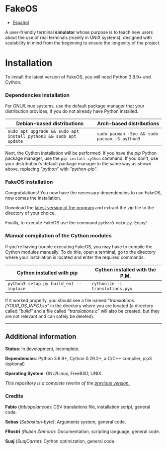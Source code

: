 # FakeOS

* [Español](https://github.com/Hint-Box/FakeOS/blob/main/README.es.md)

A user-friendly terminal **simulator** whose purpose is to teach new users about the use of
real terminals (mainly in UNIX systems), designed with scalability in mind from the
beginning to ensure the longevity of the project.

# Installation
To install the latest version of FakeOS, you will need Python 3.8.9+ and Cython.

### Dependencies installation
For GNU/Linux systems, use the default package manager that your distribution provides, if you
do not already have Python installed.

|Debian-based distributions|Arch-based distributions|
|---|---|
|`sudo apt upgrade && sudo apt install python3 && sudo apt update`|`sudo pacman -Syu && sudo pacman -S python3`|

Next, the Cython installation will be performed. If you have the *pip* Python package
manager, use the `pip install cython` command. If you don't, use your distribution's default
package manager in the same way as shown above, replacing *"python"* with *"python-pip"*.

### FakeOS installation
Congratulations! You now have the necessary dependencies to use FakeOS, now comes the installation.

Download the [latest version of the program](https://www.github.com/Hint-Box/FakeOS/archive/refs/heads/main.zip "Download Link")
and extract the *zip* file to the directory of your choice.

Finally, to execute FakeOS use the command `python3 main.py`. Enjoy!

### Manual compilation of the Cython modules
If you're having trouble executing FakeOS, you may have to compile the Cython modules manually.
To do this, open a terminal, go to the directory where your installation is located and enter the
required commands.

|Cython installed with pip|Cython installed with the P.M.|
|---|---|
|`python3 setup.py build_ext --inplace`|`cythonize -i translations.pyx`|

If it worked properly, you should see a file named *"translations.[YOUR_OS_INFO].so"* in the
directory where you are located (a directory called *"build"* and a file called *"translations.c"*
will also be created, but they are not relevant and can safely be deleted).

---

## Additional information
**Status**: In development, incomplete.

**Dependencies**: Python 3.8.9+, Cython 0.29.2+, a C/C++ compiler, pip3 (optional)

**Operating System**: GNU/Linux, FreeBSD, UNIX.

_This repository is a complete rewrite of the [previous version.](https://www.github.com/fabiopolancoe/FakeOS)_

### Credits
**Fabio** (*fabiopolancoe*): CSV translations file, installation script, general code.

**Sebas** (*Sebastian-byte*): Arguments system, general code.

**FRostri** (*Rubén Zamora*): Documentation, scripting language, general code.

**Suaj** (*SuajCarrot*): Cython optimization, general code.

